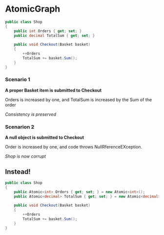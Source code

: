 # AtomicGraph

```csharp
public class Shop
{
	public int Orders { get; set; }
	public decimal TotalSum { get; set; }
	
	public void Checkout(Basket basket)
	{
		++Orders
		TotalSum += basket.Sum();
	}
}
```

### Scenario 1
**A proper Basket item is submitted to Checkout**

Orders is increased by one, and TotalSum is increased by the Sum of the order

*Consistency is preserved*


### Scenarion 2

**A null object is submitted to Checkout**

Order is increased by one, and code throws NullRferenceEXception.

*Shop is now corrupt*

## Instead!
```csharp
public class Shop
{
	public Atomic<int> Orders { get; set; } = new Atomic<int>();
	public Atomic<decimal> TotalSum { get; set; } = new Atomic<decimal>();
	
	public void Checkout(Basket basket)
	{
		++Orders
		TotalSum += basket.Sum();
	}
}
```